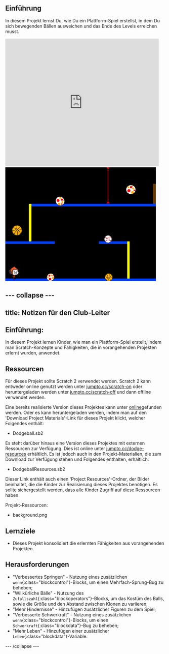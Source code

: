 ## Einführung

In diesem Projekt lernst Du, wie Du ein Plattform-Spiel erstellst, in dem Du sich bewegenden Bällen ausweichen und das Ende des Levels erreichen musst.

<div class="scratch-preview">
  <iframe allowtransparency="true" width="485" height="402" src="https://scratch.mit.edu/projects/embed/39740618/?autostart=false" frameborder="0"></iframe>
  <img src="images/dodge-final.png">
</div>


--- collapse ---
---
title: Notizen für den Club-Leiter
---


## Einführung:
In diesem Projekt lernen Kinder, wie man ein Plattform-Spiel erstellt, indem man Scratch-Konzepte und Fähigkeiten, die in vorangehenden Projekten erlernt wurden, anwendet.

## Ressourcen
Für dieses Projekt sollte Scratch 2 verwendet werden. Scratch 2 kann entweder online genutzt werden unter [jumpto.cc/scratch-on](http://jumpto.cc/scratch-on) oder heruntergeladen werden unter [jumpto.cc/scratch-off](http://jumpto.cc/scratch-off) und dann offline verwendet werden.

Eine bereits realisierte Version dieses Projektes kann unter <a href="http://scratch.mit.edu/projects/39740618/#editor">online</a>gefunden werden. Oder es kann heruntergeladen werden, indem man auf den 'Download Project Materials'-Link für dieses Projekt klickt, welcher Folgendes enthält:

+ Dodgeball.sb2

Es steht darüber hinaus eine Version dieses Projektes mit externen Ressourcen zur Verfügung. Dies ist online unter  [jumpto.cc/dodge-resources](http://jumpto.cc/dodge-resources) erhältlich. Es ist jedoch auch in den Projekt-Materialien, die zum Download zur Verfügung stehen und Folgendes enthalten, erhältlich:

+ DodgeballResources.sb2

Dieser Link enthält auch einen 'Project Resources'-Ordner, der Bilder beinhaltet, die die Kinder zur Realisierung dieses Projektes benötigen. Es sollte sichergestellt werden, dass alle Kinder Zugriff auf diese Ressourcen haben.

Projekt-Ressourcen:
+ background.png

## Lernziele
+ Dieses Projekt konsolidiert die erlernten Fähigkeiten aus vorangehenden Projekten.

## Herausforderungen
+ "Verbessertes Springen" - Nutzung eines zusätzlichen `wenn`{:class="blockcontrol"}-Blocks, um einen Mehrfach-Sprung-Bug zu beheben;
+ "Willkürliche Bälle" - Nutzung des `Zufallszahl`{:class="blockoperators"}-Blocks, um das Kostüm des Balls, sowie die Größe und den Abstand zwischen Klonen zu variieren;
+ "Mehr Hindernisse" - Hinzufügen zusätzlicher Figuren zu dem Spiel;
+ "Verbesserte Schwerkraft" - Nutzung eines zusätzlichen `wenn`{:class="blockcontrol"}-Blocks, um einen `Schwerkraft`{:class="blockdata"}-Bug zu beheben;
+ "Mehr Leben" - Hinzufügen einer zusätzlicher `Leben`{:class="blockdata"}-Variable.

--- /collapse ---
